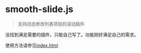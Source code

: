 # smooth-slide.js
> 支持动态修改列表项目的滚动插件

没找到满足需要的插件，只能自己写了。功能刚好满足自己的需求。

使用方法请参见[index.html](http://www.tangxuyang.cn/demo/smooth-slide/index.html)
